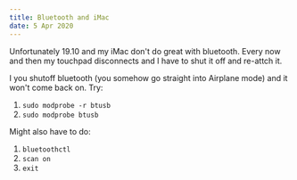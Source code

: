```yaml
---
title: Bluetooth and iMac
date: 5 Apr 2020
---
```


Unfortunately 19.10 and my iMac don't do great with 
bluetooth. Every now and then my touchpad disconnects
and I have to shut it off and re-attch it.

I you shutoff bluetooth (you somehow go straight into 
Airplane mode) and it won't come back on. Try:

1. `sudo modprobe -r btusb`
1. `sudo modprobe btusb`

Might also have to do:

1. `bluetoothctl`
1. `scan on`
1. `exit`
